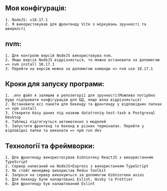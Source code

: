 ## Моя конфігурація:
    1. NodeJS: v18.17.1
    2. Я використовував для фронтенду Vite з міркувань зручності та швидкості

## nvm:
    1. Для контролю версій NodeJS використовува nvm.
    2. Якщо версія NodeJS відрізняється, то можна встановити за допомогою => nvm install 18.17.1
    3. Перейти на версію можна за допомогою команди => nvm use 18.17.1

## Кроки для запуску програми:
    1. .env файл я залишив в репозиторії для зручності(Можливо потірбно буде підправити конфігурацію для БД, якщо вона відрізняється)
    2. Встановити всі пакети для бекенду та фронтенду у відповідних папках => npm install
    3. Створити базу даних під назвою datatroniq-test-task в Postgresql Desktop
    4. Таблиці підтягнуться автоматично з моделей
    5. Запустити фронтенд та бекенд в різних терміналах. Перейти у відповідні папки та виконати => npm run dev

## Технології та фреймворки:
    1. Для фронтенду використосував бібліотеку ReactJS з використанням TypeScript
    2. Сервер написаний на NodeJS+Express з використанням TypeScript
    3. Як стейт менеджер використав Redux Toolkit 
    4. Запроси на сервер виконуються за допомогою бібліотеки axios
    5. Для бекенду були налаштовані Eslint, Husky та Prettier
    6. Для фронтенду був налаштований Eslint 